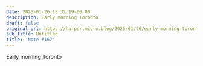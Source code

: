 ```yaml
---
date: 2025-01-26 15:32:19-06:00
description: Early morning Toronto
draft: false
original_url: https://harper.micro.blog/2025/01/26/early-morning-toronto.html
sub_title: Untitled
title: 'Note #167'
---
```


Early morning Toronto